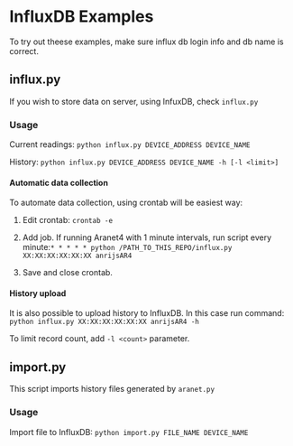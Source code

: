 # InfluxDB Examples
To try out theese examples, make sure influx db login info and db name is correct.

## influx.py
If you wish to store data on server, using InfuxDB, check `influx.py`

### Usage
Current readings: `python influx.py DEVICE_ADDRESS DEVICE_NAME`

History: `python influx.py DEVICE_ADDRESS DEVICE_NAME -h [-l <limit>]`

#### Automatic data collection

To automate data collection, using crontab will be easiest way:
1. Edit crontab: `crontab -e`

2. Add job. If running Aranet4 with 1 minute intervals, run script every minute:`* * * * * python /PATH_TO_THIS_REPO/influx.py XX:XX:XX:XX:XX:XX anrijsAR4`

3. Save and close crontab.

#### History upload
It is also possible to upload history to InfluxDB. In this case run command:
`python influx.py XX:XX:XX:XX:XX:XX anrijsAR4 -h`

To limit record count, add `-l <count>` parameter.

## import.py
This script imports history files generated by `aranet.py`

### Usage
Import file to InfluxDB: `python import.py FILE_NAME DEVICE_NAME`
